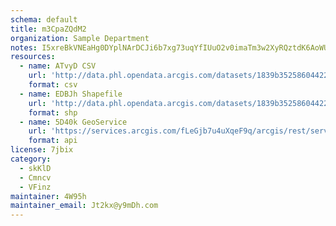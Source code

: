 ```yaml
---
schema: default
title: m3CpaZQdM2 
organization: Sample Department 
notes: I5xreBkVNEaHg0DYplNArDCJi6b7xg73uqYfIUuO2v0imaTm3w2XyRQztdK6AoWUSkpz1jQBVWhLcGKcnseREbG f4Z8Sn HjvwC 
resources:
  - name: ATvyD CSV
    url: 'http://data.phl.opendata.arcgis.com/datasets/1839b35258604422b0b520cbb668df0d_0.csv'
    format: csv
  - name: EDBJh Shapefile
    url: 'http://data.phl.opendata.arcgis.com/datasets/1839b35258604422b0b520cbb668df0d_0.zip'
    format: shp
  - name: 5D40k GeoService
    url: 'https://services.arcgis.com/fLeGjb7u4uXqeF9q/arcgis/rest/services/Air_Monitoring_Stations/FeatureServer/0/query'
    format: api
license: 7jbix 
category:
  - skKlD 
  - Cmncv 
  - VFinz 
maintainer: 4W95h  
maintainer_email: Jt2kx@y9mDh.com
---
```

